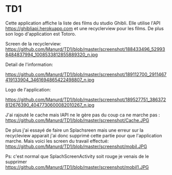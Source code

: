 # TD1

Cette application affiche la liste des films du studio Ghibli. Elle utilise l'API https://ghibliapi.herokuapp.com
et une recyclerview pour les films. De plus son logo d'application est Totoro.


Screen de la recyclerview:
https://github.com/Manurd/TD1/blob/master/screenshot/188433496_529938484837994_1008533812855889320_n.jpg

Detail de l'information:

https://github.com/Manurd/TD1/blob/master/screenshot/189112700_2911467419133904_3461694865422498807_n.jpg

Logo de l'application:

https://github.com/Manurd/TD1/blob/master/screenshot/189527751_386372812676390_4047730600082010267_n.jpg

J'ai rajouté le cache mais lAPI ne le gère pas du coup ca ne marche pas :
https://github.com/Manurd/TD1/blob/master/screenshot/Cache.JPG

De plus j'ai essayé de faire un Splachsreen mais une erreur sur la recycleview apparait j'ai donc supprimé cette partie pour que l'application marche.
Mais voici les screen du travail effectué:
https://github.com/Manurd/TD1/blob/master/screenshot/mobil.JPG

Ps: c'est normal que SplachScreenActivity soit rouge je venais de le supprimer
https://github.com/Manurd/TD1/blob/master/screenshot/mobil1.JPG
